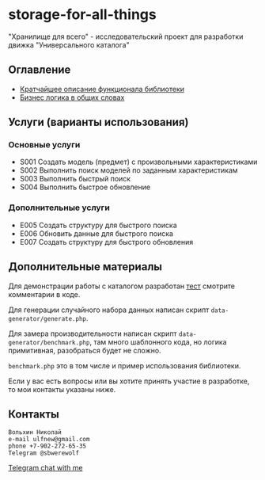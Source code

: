 # storage-for-all-things
"Хранилище для всего" - исследовательский проект для разработки движка
 "Универсального каталога"
## Оглавление
- [Кратчайшее описание функционала библиотеки](/readme.md)
- [Бизнес логика в общих словах](/inner-workings.md)

## Услуги (варианты использования)

### Основные услуги

- S001 Создать модель (предмет) с произвольными характеристиками
- S002 Выполнить поиск моделей по заданным характеристикам
- S003 Выполнить быстрый поиск
- S004 Выполнить быстрое обновление

### Дополнительные услуги

- E005 Создать структуру для быстрого поиска
- E006 Обновить данные для быстрого поиска
- E007 Создать структуру для быстрого обновления

## Дополнительные материалы

Для демонстрации работы с каталогом разработан
[тест](/tests/integration/AutomatedProcessTest.php) смотрите
комментарии в коде.

Для генерации случайного набора данных написан скрипт
`data-generator/generate.php`.

Для замера производительности написан скрипт
`data-generator/benchmark.php`, там много шаблонного кода, но логика
примитивная, разобраться будет не сложно.

`benchmark.php` это в том числе и пример использования библиотеки.

Если у вас есть вопросы или вы хотите принять участие в разработке, то
мои контакты указаны ниже.

## Контакты
```
Вольхин Николай
e-mail ulfnew@gmail.com
phone +7-902-272-65-35
Telegram @sbwerewolf
```

[Telegram chat with me](https://t.me/SbWereWolf) 
